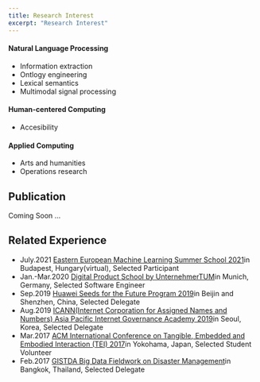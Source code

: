 ```yaml
---
title: Research Interest
excerpt: "Research Interest"
---
```

#### Natural Language Processing
* Information extraction
* Ontlogy engineering
* Lexical semantics
* Multimodal signal processing
#### Human-centered Computing
* Accesibility
#### Applied Computing
* Arts and humanities
* Operations research

## Publication
Coming Soon ...

## Related Experience
* July.2021 [Eastern European Machine Learning Summer School 2021](https://www.eeml.eu/home)in Budapest, Hungary(virtual), Selected Participant 
* Jan.-Mar.2020 [Digital Product School by UnternehmerTUM](https://digitalproductschool.io/)in Munich, Germany, Selected Software Engineer
* Sep.2019 [Huawei Seeds for the Future Program 2019](https://www.huawei.com/minisite/seeds-for-the-future/index.html)in Beijin and Shenzhen, China, Selected Delegate
* Aug.2019 [ICANN(Internet Corporation for Assigned Names and Numbers) Asia Pacific Internet Governance Academy 2019](https://www.icann.org/en/announcements/details/apply-now-the-asia-pacific-internet-governance-academy-2019-14-5-2019-en)in Seoul, Korea, Selected Delegate	           
* Mar.2017 [ACM International Conference on Tangible, Embedded and Embodied Interaction (TEI) 2017](https://tei.acm.org/2017/)in Yokohama, Japan, Selected Student Volunteer		           
* Feb.2017 [GISTDA Big Data Fieldwork on Disaster Management](https://www.eba-consortium.asia/?p=2998)in Bangkok, Thailand, Selected Delegate		
